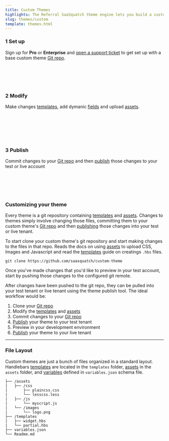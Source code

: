 ```yaml
---
title: Custom Themes
highlights: The Referral SaaSquatch theme engine lets you build a custom widget to exactly match your brand. Change layout, wording, colors, fonts and styles to white-label your program. Upload custom images, CSS and Javascript to power A/B testing, interactive new widgets and new sharing experiences. Work with your Referral SaaSquatch account manager to have the Referral SaaSquatch enterprise team design and implement something new for you, or bring in your own UI/UX team to do the work.
slug: themes/custom
template: themes.html
---
```


<div class="row-fluid">
<div class="span4 well" style="min-height: 150px">

<h3><span class="badge badge-inherit">1</span> Set up</h3>

Sign up for **Pro** or **Enterprise** and [open a support ticket](mailto:support@saasquat.ch) to get set up with a base custom theme [Git repo](/themes/git).

</div>
<div class="span4 well" style="min-height: 150px">

<h3><span class="badge badge-inherit">2</span> Modify</h3>

Make changes [templates](/themes/templates), add dymanic [fields](/themes/fields) and upload [assets](/themes/assets).

</div>
<div class="span4 well" style="min-height: 150px">

<h3><span class="badge badge-inherit">3</span> Publish</h3>

Commit changes to your [Git repo](/themes/git) and then [publish](/themes/publish) those changes to your test or live account

</div>

### Customizing your theme

Every theme is a git repository containing [templates](/themes/templates) and [assets](/themes/assets). Changes to themes simply
involve changing those files, committing them to your custom theme's [Git repo](/themes/git) and then [publishing](/themes/publish) those changes into your test or live tenant. 

To start clone your custom theme's git repository and start making changes to the files in that repo.
Reads the docs on using [assets](/themes/assets) to upload CSS, Images and Javascript and read
the [templates](/themes/templates) guide on creatings `.hbs` files.

```
git clone https://github.com/saasquatch/custom-theme
```

Once you've made changes that you'd like to preview in your test account, start by pushing those changes
to the configured git remote.

After changes have been pushed to the git repo, they can be pulled into 
your test tenant or live tenant using the theme publish tool. The ideal workflow would be:

  1. Clone your [Git repo](/themes/git)
  2. Modify the [templates](/themes/templates) and [assets](/themes/assets)
  3. Commit changes to your [Git repo](/themes/git)
  4. [Publish](/themes/publish) your theme to your test tenant
  5. Preview in your development environment
  6. [Publish](/themes/publish) your theme to your live tenant

---

### File Layout

Custom themes are just a bunch of files organized in a standard layout. Handlebars [templates](/themes/templates) are located in the `templates` folder, [assets](/themes/assets) in the `assets` folder,
and [variables](/themes/variables) defined in `variables.json` schema file.

```
├── /assets
|   ├── /css
|       ├── plaincss.css
|       └── lesscss.less
|   ├── /js
|       └── myscript.js
|   └── /images
|       └── logo.png
├── /templates
|   ├── widget.hbs
|   └── partial.hbs
├── variables.json
└── Readme.md
```